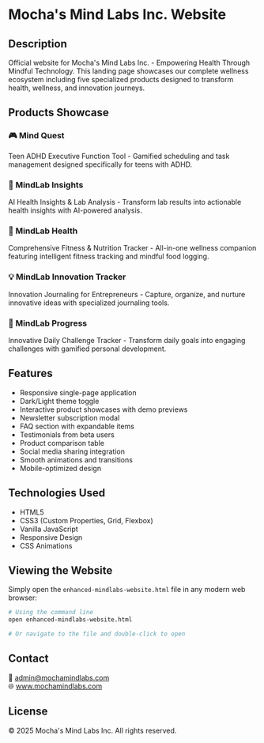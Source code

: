 # Mocha's Mind Labs Inc. Website

## Description
Official website for Mocha's Mind Labs Inc. - Empowering Health Through Mindful Technology. This landing page showcases our complete wellness ecosystem including five specialized products designed to transform health, wellness, and innovation journeys.

## Products Showcase

### 🎮 Mind Quest
Teen ADHD Executive Function Tool - Gamified scheduling and task management designed specifically for teens with ADHD.

### 🧠 MindLab Insights  
AI Health Insights & Lab Analysis - Transform lab results into actionable health insights with AI-powered analysis.

### 💪 MindLab Health
Comprehensive Fitness & Nutrition Tracker - All-in-one wellness companion featuring intelligent fitness tracking and mindful food logging.

### 💡 MindLab Innovation Tracker
Innovation Journaling for Entrepreneurs - Capture, organize, and nurture innovative ideas with specialized journaling tools.

### 🎯 MindLab Progress
Innovative Daily Challenge Tracker - Transform daily goals into engaging challenges with gamified personal development.

## Features
- Responsive single-page application
- Dark/Light theme toggle
- Interactive product showcases with demo previews
- Newsletter subscription modal
- FAQ section with expandable items
- Testimonials from beta users
- Product comparison table
- Social media sharing integration
- Smooth animations and transitions
- Mobile-optimized design

## Technologies Used
- HTML5
- CSS3 (Custom Properties, Grid, Flexbox)
- Vanilla JavaScript
- Responsive Design
- CSS Animations

## Viewing the Website
Simply open the `enhanced-mindlabs-website.html` file in any modern web browser:

```bash
# Using the command line
open enhanced-mindlabs-website.html

# Or navigate to the file and double-click to open
```

## Contact
📧 admin@mochamindlabs.com  
🌐 www.mochamindlabs.com

## License
© 2025 Mocha's Mind Labs Inc. All rights reserved.